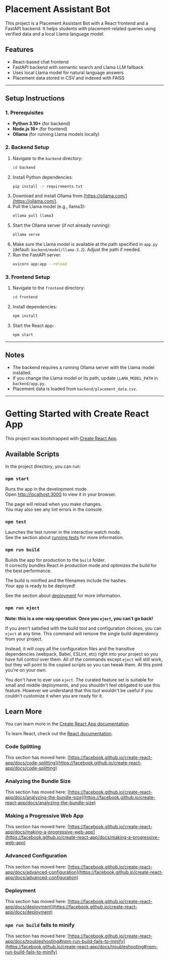 
# Placement Assistant Bot

This project is a Placement Assistant Bot with a React frontend and a FastAPI backend. It helps students with placement-related queries using verified data and a local Llama language model.

## Features
- React-based chat frontend
- FastAPI backend with semantic search and Llama LLM fallback
- Uses local Llama model for natural language answers
- Placement data stored in CSV and indexed with FAISS

---

## Setup Instructions

### 1. Prerequisites
- **Python 3.10+** (for backend)
- **Node.js 16+** (for frontend)
- **Ollama** (for running Llama models locally)

### 2. Backend Setup
1. Navigate to the `backend` directory:
	```sh
	cd backend
	```
2. Install Python dependencies:
	```sh
	pip install -r requirements.txt
	```
3. Download and install Ollama from [https://ollama.com/](https://ollama.com/).
4. Pull the Llama model (e.g., llama3):
	```sh
	ollama pull llama3
	```
5. Start the Ollama server (if not already running):
	```sh
	ollama serve
	```
6. Make sure the Llama model is available at the path specified in `app.py` (default: `backend/model/llama-3.2`). Adjust the path if needed.
7. Run the FastAPI server:
	```sh
	uvicorn app:app --reload
	```

### 3. Frontend Setup
1. Navigate to the `frontend` directory:
	```sh
	cd frontend
	```
2. Install dependencies:
	```sh
	npm install
	```
3. Start the React app:
	```sh
	npm start
	```

---

## Notes
- The backend requires a running Ollama server with the Llama model installed.
- If you change the Llama model or its path, update `LLAMA_MODEL_PATH` in `backend/app.py`.
- Placement data is loaded from `backend/placement_data.csv`.

---

# Getting Started with Create React App

This project was bootstrapped with [Create React App](https://github.com/facebook/create-react-app).

## Available Scripts

In the project directory, you can run:

### `npm start`

Runs the app in the development mode.\
Open [http://localhost:3000](http://localhost:3000) to view it in your browser.

The page will reload when you make changes.\
You may also see any lint errors in the console.

### `npm test`

Launches the test runner in the interactive watch mode.\
See the section about [running tests](https://facebook.github.io/create-react-app/docs/running-tests) for more information.

### `npm run build`

Builds the app for production to the `build` folder.\
It correctly bundles React in production mode and optimizes the build for the best performance.

The build is minified and the filenames include the hashes.\
Your app is ready to be deployed!

See the section about [deployment](https://facebook.github.io/create-react-app/docs/deployment) for more information.

### `npm run eject`

**Note: this is a one-way operation. Once you `eject`, you can't go back!**

If you aren't satisfied with the build tool and configuration choices, you can `eject` at any time. This command will remove the single build dependency from your project.

Instead, it will copy all the configuration files and the transitive dependencies (webpack, Babel, ESLint, etc) right into your project so you have full control over them. All of the commands except `eject` will still work, but they will point to the copied scripts so you can tweak them. At this point you're on your own.

You don't have to ever use `eject`. The curated feature set is suitable for small and middle deployments, and you shouldn't feel obligated to use this feature. However we understand that this tool wouldn't be useful if you couldn't customize it when you are ready for it.

## Learn More

You can learn more in the [Create React App documentation](https://facebook.github.io/create-react-app/docs/getting-started).

To learn React, check out the [React documentation](https://reactjs.org/).

### Code Splitting

This section has moved here: [https://facebook.github.io/create-react-app/docs/code-splitting](https://facebook.github.io/create-react-app/docs/code-splitting)

### Analyzing the Bundle Size

This section has moved here: [https://facebook.github.io/create-react-app/docs/analyzing-the-bundle-size](https://facebook.github.io/create-react-app/docs/analyzing-the-bundle-size)

### Making a Progressive Web App

This section has moved here: [https://facebook.github.io/create-react-app/docs/making-a-progressive-web-app](https://facebook.github.io/create-react-app/docs/making-a-progressive-web-app)

### Advanced Configuration

This section has moved here: [https://facebook.github.io/create-react-app/docs/advanced-configuration](https://facebook.github.io/create-react-app/docs/advanced-configuration)

### Deployment

This section has moved here: [https://facebook.github.io/create-react-app/docs/deployment](https://facebook.github.io/create-react-app/docs/deployment)

### `npm run build` fails to minify

This section has moved here: [https://facebook.github.io/create-react-app/docs/troubleshooting#npm-run-build-fails-to-minify](https://facebook.github.io/create-react-app/docs/troubleshooting#npm-run-build-fails-to-minify)
